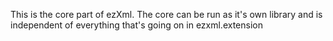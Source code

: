 This is the core part of ezXml.
The core can be run as it's own library and is independent of everything that's going on in ezxml.extension
